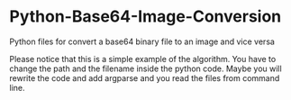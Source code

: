 # Python-Base64-Image-Conversion
Python files for convert a base64 binary file to an image and vice versa


Please notice that this is a simple example of the algorithm. You have to change the path and the filename inside the python code. Maybe you will rewrite the code and add argparse and you read the files from command line.
